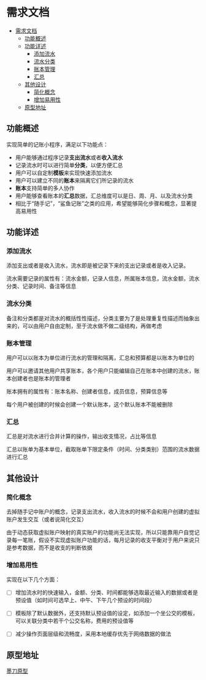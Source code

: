 # 需求文档

- [需求文档](#%E9%9C%80%E6%B1%82%E6%96%87%E6%A1%A3)
  - [功能概述](#%E5%8A%9F%E8%83%BD%E6%A6%82%E8%BF%B0)
  - [功能详述](#%E5%8A%9F%E8%83%BD%E8%AF%A6%E8%BF%B0)
    - [添加流水](#%E6%B7%BB%E5%8A%A0%E6%B5%81%E6%B0%B4)
    - [流水分类](#%E6%B5%81%E6%B0%B4%E5%88%86%E7%B1%BB)
    - [账本管理](#%E8%B4%A6%E6%9C%AC%E7%AE%A1%E7%90%86)
    - [汇总](#%E6%B1%87%E6%80%BB)
  - [其他设计](#%E5%85%B6%E4%BB%96%E8%AE%BE%E8%AE%A1)
    - [简化概念](#%E7%AE%80%E5%8C%96%E6%A6%82%E5%BF%B5)
    - [增加易用性](#%E5%A2%9E%E5%8A%A0%E6%98%93%E7%94%A8%E6%80%A7)
  - [原型地址](#%E5%8E%9F%E5%9E%8B%E5%9C%B0%E5%9D%80)

## 功能概述

实现简单的记账小程序，满足以下功能点：

- 用户能够通过程序记录**支出流水**或者**收入流水**
- 记录流水时可以进行简单**分类**，以便方便汇总
- 用户可以自定制**模板**来实现快速添加流水
- 用户可以建立不同的**账本**来隔离它们所记录的流水
- **账本**支持简单的多人协作
- 用户能够查看账本的**汇总**数据，汇总维度可以是日、周、月、以及流水分类
- 相比于“随手记”，“鲨鱼记账”之类的应用，希望能够简化步骤和概念，显著提高易用性

## 功能详述

### 添加流水

添加支出或者是收入流水，流水即是被记录下来的支出记录或者是收入记录。

流水需要记录的属性有：流水金额，记录人信息，所属账本信息，流水金额，流水分类、记录时间、备注等信息

### 流水分类

备注和分类都是对流水的概括性性描述，分类主要为了是处理重复性描述而抽象出来的，可以由用户自由定制，至于流水做不做二级结构，再做考虑

### 账本管理

用户可以以账本为单位进行流水的管理和隔离，汇总和预算都是以账本为单位的

用户可以邀请其他用户共享账本，各个用户只能编辑自己在账本中创建的流水，账本创建者也是账本的管理者

账本拥有的属性有：账本名称、创建者信息，成员信息，预算信息等

每个用户被创建的时候会创建一个默认账本，这个默认账本不能被删除

### 汇总

汇总是对流水进行合并计算的操作，输出收支情况，占比等信息

汇总以账单为基本单位，截取账单下限定条件（时间、分类类别）范围的流水数据进行汇总

## 其他设计

### 简化概念

去掉随手记中账户的概念，记录支出流水，收入流水的时候不会和用户创建的虚拟账户发生交互（或者说简化交互）

由于动态获取虚拟账户映射的真实账户的功能尚无法实现，所以只能靠用户自觉记录每一笔账，假设不实现虚拟账户功能的话，每月记录的收支平衡对于用户来说只是参考数据，而不是收支的判断依据

### 增加易用性

实现在以下几个方面：

- [ ] 增加流水时的快速输入，金额、分类、时间都能够选取最近输入的数据或者是预设值（如时间可选早上、中午、下午几个预设的时间段）
- [ ] 模板除了默认数据外，还支持默认预设值的设定，如添加一个坐公交的模板，可以关联分类中若干个公交名称，费用的预设值等
- [ ] 减少操作页面层级和流畅度，采用本地缓存优先于网络数据的做法


## 原型地址

[墨刀原型](https://modao.cc/app/0kl5mTObrQ9Z140hhDJWrxrkLr156Te)
